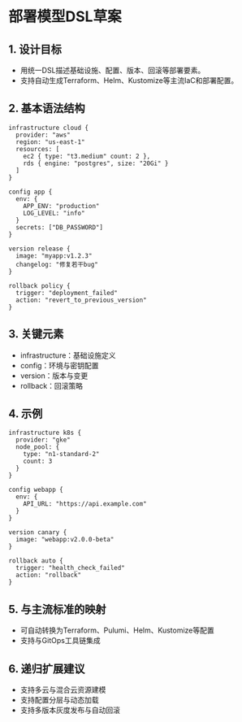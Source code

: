# 部署模型DSL草案

## 1. 设计目标

- 用统一DSL描述基础设施、配置、版本、回滚等部署要素。
- 支持自动生成Terraform、Helm、Kustomize等主流IaC和部署配置。

## 2. 基本语法结构

```dsl
infrastructure cloud {
  provider: "aws"
  region: "us-east-1"
  resources: [
    ec2 { type: "t3.medium" count: 2 },
    rds { engine: "postgres", size: "20Gi" }
  ]
}

config app {
  env: {
    APP_ENV: "production"
    LOG_LEVEL: "info"
  }
  secrets: ["DB_PASSWORD"]
}

version release {
  image: "myapp:v1.2.3"
  changelog: "修复若干bug"
}

rollback policy {
  trigger: "deployment_failed"
  action: "revert_to_previous_version"
}
```

## 3. 关键元素

- infrastructure：基础设施定义
- config：环境与密钥配置
- version：版本与变更
- rollback：回滚策略

## 4. 示例

```dsl
infrastructure k8s {
  provider: "gke"
  node_pool: {
    type: "n1-standard-2"
    count: 3
  }
}

config webapp {
  env: {
    API_URL: "https://api.example.com"
  }
}

version canary {
  image: "webapp:v2.0.0-beta"
}

rollback auto {
  trigger: "health_check_failed"
  action: "rollback"
}
```

## 5. 与主流标准的映射

- 可自动转换为Terraform、Pulumi、Helm、Kustomize等配置
- 支持与GitOps工具链集成

## 6. 递归扩展建议

- 支持多云与混合云资源建模
- 支持配置分层与动态加载
- 支持多版本灰度发布与自动回滚
